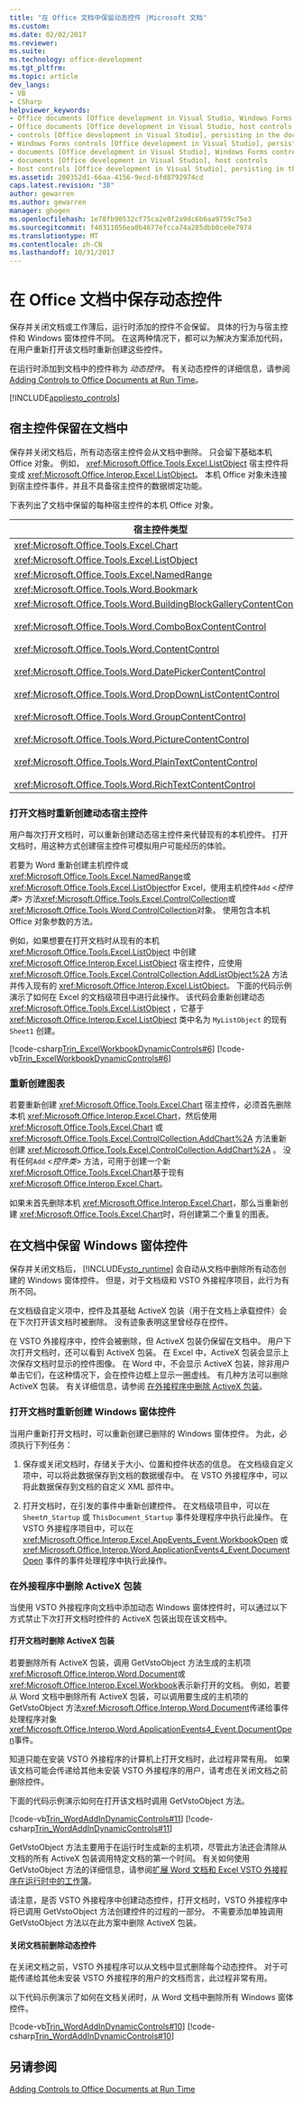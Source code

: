```yaml
---
title: "在 Office 文档中保留动态控件 |Microsoft 文档"
ms.custom: 
ms.date: 02/02/2017
ms.reviewer: 
ms.suite: 
ms.technology: office-development
ms.tgt_pltfrm: 
ms.topic: article
dev_langs:
- VB
- CSharp
helpviewer_keywords:
- Office documents [Office development in Visual Studio, Windows Forms controls
- Office documents [Office development in Visual Studio, host controls
- controls [Office development in Visual Studio], persisting in the document
- Windows Forms controls [Office development in Visual Studio], persisting in the document
- documents [Office development in Visual Studio], Windows Forms controls
- documents [Office development in Visual Studio], host controls
- host controls [Office development in Visual Studio], persisting in the document
ms.assetid: 200352d1-66aa-4156-9ecd-6fd8792974cd
caps.latest.revision: "38"
author: gewarren
ms.author: gewarren
manager: ghogen
ms.openlocfilehash: 1e78fb90532cf75ca2e0f2a9dc6b6aa9759c75e3
ms.sourcegitcommit: f40311056ea0b4677efcca74a285dbb0ce0e7974
ms.translationtype: MT
ms.contentlocale: zh-CN
ms.lasthandoff: 10/31/2017
---
```

# <a name="persisting-dynamic-controls-in-office-documents"></a>在 Office 文档中保存动态控件
  保存并关闭文档或工作薄后，运行时添加的控件不会保留。 具体的行为与宿主控件和 Windows 窗体控件不同。 在这两种情况下，都可以为解决方案添加代码，在用户重新打开该文档时重新创建这些控件。  
  
 在运行时添加到文档中的控件称为 *动态控件*。 有关动态控件的详细信息，请参阅 [Adding Controls to Office Documents at Run Time](../vsto/adding-controls-to-office-documents-at-run-time.md)。  
  
 [!INCLUDE[appliesto_controls](../vsto/includes/appliesto-controls-md.md)]  
  
## <a name="persisting-host-controls-in-the-document"></a>宿主控件保留在文档中  
 保存并关闭文档后，所有动态宿主控件会从文档中删除。 只会留下基础本机 Office 对象。 例如， <xref:Microsoft.Office.Tools.Excel.ListObject> 宿主控件将变成 <xref:Microsoft.Office.Interop.Excel.ListObject>。 本机 Office 对象未连接到宿主控件事件，并且不具备宿主控件的数据绑定功能。  
  
 下表列出了文档中保留的每种宿主控件的本机 Office 对象。  
  
|宿主控件类型|本机 Office 对象类型|  
|-----------------------|-------------------------------|  
|<xref:Microsoft.Office.Tools.Excel.Chart>|<xref:Microsoft.Office.Interop.Excel.Chart>|  
|<xref:Microsoft.Office.Tools.Excel.ListObject>|<xref:Microsoft.Office.Interop.Excel.ListObject>|  
|<xref:Microsoft.Office.Tools.Excel.NamedRange>|<xref:Microsoft.Office.Interop.Excel.Range>|  
|<xref:Microsoft.Office.Tools.Word.Bookmark>|<xref:Microsoft.Office.Interop.Word.Bookmark>|  
|<xref:Microsoft.Office.Tools.Word.BuildingBlockGalleryContentControl><br /><br /> <xref:Microsoft.Office.Tools.Word.ComboBoxContentControl><br /><br /> <xref:Microsoft.Office.Tools.Word.ContentControl><br /><br /> <xref:Microsoft.Office.Tools.Word.DatePickerContentControl><br /><br /> <xref:Microsoft.Office.Tools.Word.DropDownListContentControl><br /><br /> <xref:Microsoft.Office.Tools.Word.GroupContentControl><br /><br /> <xref:Microsoft.Office.Tools.Word.PictureContentControl><br /><br /> <xref:Microsoft.Office.Tools.Word.PlainTextContentControl><br /><br /> <xref:Microsoft.Office.Tools.Word.RichTextContentControl>|<xref:Microsoft.Office.Interop.Word.ContentControl>|  
  
### <a name="re-creating-dynamic-host-controls-when-documents-are-opened"></a>打开文档时重新创建动态宿主控件  
 用户每次打开文档时，可以重新创建动态宿主控件来代替现有的本机控件。 打开文档时，用这种方式创建宿主控件可模拟用户可能经历的体验。  
  
 若要为 Word 重新创建主机控件或<xref:Microsoft.Office.Tools.Excel.NamedRange>或<xref:Microsoft.Office.Tools.Excel.ListObject>for Excel，使用主机控件`Add` \<*控件类*> 方法<xref:Microsoft.Office.Tools.Excel.ControlCollection>或<xref:Microsoft.Office.Tools.Word.ControlCollection>对象。 使用包含本机 Office 对象参数的方法。  
  
 例如，如果想要在打开文档时从现有的本机 <xref:Microsoft.Office.Tools.Excel.ListObject> 中创建 <xref:Microsoft.Office.Interop.Excel.ListObject> 宿主控件，应使用 <xref:Microsoft.Office.Tools.Excel.ControlCollection.AddListObject%2A> 方法并传入现有的 <xref:Microsoft.Office.Interop.Excel.ListObject>。 下面的代码示例演示了如何在 Excel 的文档级项目中进行此操作。 该代码会重新创建动态 <xref:Microsoft.Office.Tools.Excel.ListObject> ，它基于 <xref:Microsoft.Office.Interop.Excel.ListObject> 类中名为 `MyListObject` 的现有 `Sheet1` 创建。  
  
 [!code-csharp[Trin_ExcelWorkbookDynamicControls#6](../vsto/codesnippet/CSharp/trin_excelworkbookdynamiccontrols4/Sheet1.cs#6)]
 [!code-vb[Trin_ExcelWorkbookDynamicControls#6](../vsto/codesnippet/VisualBasic/trin_excelworkbookdynamiccontrols4/Sheet1.vb#6)]  
  
### <a name="re-creating-charts"></a>重新创建图表  
 若要重新创建 <xref:Microsoft.Office.Tools.Excel.Chart> 宿主控件，必须首先删除本机 <xref:Microsoft.Office.Interop.Excel.Chart>，然后使用 <xref:Microsoft.Office.Tools.Excel.Chart> 或 <xref:Microsoft.Office.Tools.Excel.ControlCollection.AddChart%2A> 方法重新创建 <xref:Microsoft.Office.Tools.Excel.ControlCollection.AddChart%2A> 。 没有任何`Add` \<*控件类*> 方法，可用于创建一个新<xref:Microsoft.Office.Tools.Excel.Chart>基于现有<xref:Microsoft.Office.Interop.Excel.Chart>。  
  
 如果未首先删除本机 <xref:Microsoft.Office.Interop.Excel.Chart>，那么当重新创建 <xref:Microsoft.Office.Tools.Excel.Chart>时，将创建第二个重复的图表。  
  
## <a name="persisting-windows-forms-controls-in-documents"></a>在文档中保留 Windows 窗体控件  
 保存并关闭文档后， [!INCLUDE[vsto_runtime](../vsto/includes/vsto-runtime-md.md)] 会自动从文档中删除所有动态创建的 Windows 窗体控件。 但是，对于文档级和 VSTO 外接程序项目，此行为有所不同。  
  
 在文档级自定义项中，控件及其基础 ActiveX 包装（用于在文档上承载控件）会在下次打开该文档时被删除。 没有迹象表明这里曾经存在控件。  
  
 在 VSTO 外接程序中，控件会被删除，但 ActiveX 包装仍保留在文档中。 用户下次打开文档时，还可以看到 ActiveX 包装。 在 Excel 中，ActiveX 包装会显示上次保存文档时显示的控件图像。 在 Word 中，不会显示 ActiveX 包装，除非用户单击它们，在这种情况下，会在控件边框上显示一圈虚线。 有几种方法可以删除 ActiveX 包装。 有关详细信息，请参阅 [在外接程序中删除 ActiveX 包装](#removingActiveX)。  
  
### <a name="re-creating-windows-forms-controls-when-documents-are-opened"></a>打开文档时重新创建 Windows 窗体控件  
 当用户重新打开文档时，可以重新创建已删除的 Windows 窗体控件。 为此，必须执行下列任务：  
  
1.  保存或关闭文档时，存储关于大小、位置和控件状态的信息。 在文档级自定义项中，可以将此数据保存到文档的数据缓存中。 在 VSTO 外接程序中，可以将此数据保存到文档的自定义 XML 部件中。  
  
2.  打开文档时，在引发的事件中重新创建控件。 在文档级项目中，可以在 `Sheet`*n*`_Startup` 或 `ThisDocument_Startup` 事件处理程序中执行此操作。 在 VSTO 外接程序项目中，可以在 <xref:Microsoft.Office.Interop.Excel.AppEvents_Event.WorkbookOpen> 或 <xref:Microsoft.Office.Interop.Word.ApplicationEvents4_Event.DocumentOpen> 事件的事件处理程序中执行此操作。  
  
###  <a name="removingActiveX"></a> 在外接程序中删除 ActiveX 包装  
 当使用 VSTO 外接程序向文档中添加动态 Windows 窗体控件时，可以通过以下方式禁止下次打开文档时控件的 ActiveX 包装出现在该文档中。  
  
#### <a name="removing-activex-wrappers-when-the-document-is-opened"></a>打开文档时删除 ActiveX 包装  
 若要删除所有 ActiveX 包装，调用 GetVstoObject 方法生成的主机项<xref:Microsoft.Office.Interop.Word.Document>或<xref:Microsoft.Office.Interop.Excel.Workbook>表示新打开的文档。 例如，若要从 Word 文档中删除所有 ActiveX 包装，可以调用要生成的主机项的 GetVstoObject 方法<xref:Microsoft.Office.Interop.Word.Document>传递给事件处理程序对象<xref:Microsoft.Office.Interop.Word.ApplicationEvents4_Event.DocumentOpen>事件。  
  
 知道只能在安装 VSTO 外接程序的计算机上打开文档时，此过程非常有用。 如果该文档可能会传递给其他未安装 VSTO 外接程序的用户，请考虑在关闭文档之前删除控件。  
  
 下面的代码示例演示如何在打开该文档时调用 GetVstoObject 方法。  
  
 [!code-vb[Trin_WordAddInDynamicControls#11](../vsto/codesnippet/VisualBasic/trin_wordaddindynamiccontrols/ThisAddIn.vb#11)]
 [!code-csharp[Trin_WordAddInDynamicControls#11](../vsto/codesnippet/CSharp/Trin_WordAddInDynamicControls/ThisAddIn.cs#11)]  
  
 GetVstoObject 方法主要用于在运行时生成新的主机项，尽管此方法还会清除从文档的所有 ActiveX 包装调用特定文档的第一个时间。 有关如何使用 GetVstoObject 方法的详细信息，请参阅[扩展 Word 文档和 Excel VSTO 外接程序在运行时中的工作簿](../vsto/extending-word-documents-and-excel-workbooks-in-vsto-add-ins-at-run-time.md)。  
  
 请注意，是否 VSTO 外接程序中创建动态控件，打开文档时，VSTO 外接程序中将已调用 GetVstoObject 方法创建控件的过程的一部分。 不需要添加单独调用 GetVstoObject 方法以在此方案中删除 ActiveX 包装。  
  
#### <a name="removing-the-dynamic-controls-before-the-document-is-closed"></a>关闭文档前删除动态控件  
 在关闭文档之前，VSTO 外接程序可以从文档中显式删除每个动态控件。 对于可能传递给其他未安装 VSTO 外接程序的用户的文档而言，此过程非常有用。  
  
 以下代码示例演示了如何在文档关闭时，从 Word 文档中删除所有 Windows 窗体控件。  
  
 [!code-vb[Trin_WordAddInDynamicControls#10](../vsto/codesnippet/VisualBasic/trin_wordaddindynamiccontrols/ThisAddIn.vb#10)]
 [!code-csharp[Trin_WordAddInDynamicControls#10](../vsto/codesnippet/CSharp/Trin_WordAddInDynamicControls/ThisAddIn.cs#10)]  
  
## <a name="see-also"></a>另请参阅  
 [Adding Controls to Office Documents at Run Time](../vsto/adding-controls-to-office-documents-at-run-time.md)  
  
  